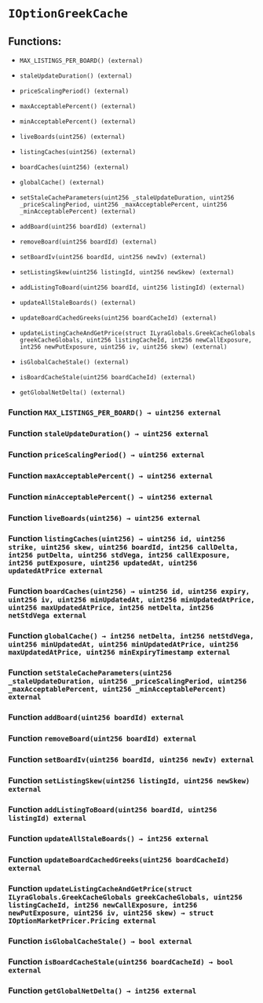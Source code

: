 # `IOptionGreekCache`

## Functions:

- `MAX_LISTINGS_PER_BOARD() (external)`

- `staleUpdateDuration() (external)`

- `priceScalingPeriod() (external)`

- `maxAcceptablePercent() (external)`

- `minAcceptablePercent() (external)`

- `liveBoards(uint256) (external)`

- `listingCaches(uint256) (external)`

- `boardCaches(uint256) (external)`

- `globalCache() (external)`

- `setStaleCacheParameters(uint256 _staleUpdateDuration, uint256 _priceScalingPeriod, uint256 _maxAcceptablePercent, uint256 _minAcceptablePercent) (external)`

- `addBoard(uint256 boardId) (external)`

- `removeBoard(uint256 boardId) (external)`

- `setBoardIv(uint256 boardId, uint256 newIv) (external)`

- `setListingSkew(uint256 listingId, uint256 newSkew) (external)`

- `addListingToBoard(uint256 boardId, uint256 listingId) (external)`

- `updateAllStaleBoards() (external)`

- `updateBoardCachedGreeks(uint256 boardCacheId) (external)`

- `updateListingCacheAndGetPrice(struct ILyraGlobals.GreekCacheGlobals greekCacheGlobals, uint256 listingCacheId, int256 newCallExposure, int256 newPutExposure, uint256 iv, uint256 skew) (external)`

- `isGlobalCacheStale() (external)`

- `isBoardCacheStale(uint256 boardCacheId) (external)`

- `getGlobalNetDelta() (external)`

### Function `MAX_LISTINGS_PER_BOARD() → uint256 external`

### Function `staleUpdateDuration() → uint256 external`

### Function `priceScalingPeriod() → uint256 external`

### Function `maxAcceptablePercent() → uint256 external`

### Function `minAcceptablePercent() → uint256 external`

### Function `liveBoards(uint256) → uint256 external`

### Function `listingCaches(uint256) → uint256 id, uint256 strike, uint256 skew, uint256 boardId, int256 callDelta, int256 putDelta, uint256 stdVega, int256 callExposure, int256 putExposure, uint256 updatedAt, uint256 updatedAtPrice external`

### Function `boardCaches(uint256) → uint256 id, uint256 expiry, uint256 iv, uint256 minUpdatedAt, uint256 minUpdatedAtPrice, uint256 maxUpdatedAtPrice, int256 netDelta, int256 netStdVega external`

### Function `globalCache() → int256 netDelta, int256 netStdVega, uint256 minUpdatedAt, uint256 minUpdatedAtPrice, uint256 maxUpdatedAtPrice, uint256 minExpiryTimestamp external`

### Function `setStaleCacheParameters(uint256 _staleUpdateDuration, uint256 _priceScalingPeriod, uint256 _maxAcceptablePercent, uint256 _minAcceptablePercent) external`

### Function `addBoard(uint256 boardId) external`

### Function `removeBoard(uint256 boardId) external`

### Function `setBoardIv(uint256 boardId, uint256 newIv) external`

### Function `setListingSkew(uint256 listingId, uint256 newSkew) external`

### Function `addListingToBoard(uint256 boardId, uint256 listingId) external`

### Function `updateAllStaleBoards() → int256 external`

### Function `updateBoardCachedGreeks(uint256 boardCacheId) external`

### Function `updateListingCacheAndGetPrice(struct ILyraGlobals.GreekCacheGlobals greekCacheGlobals, uint256 listingCacheId, int256 newCallExposure, int256 newPutExposure, uint256 iv, uint256 skew) → struct IOptionMarketPricer.Pricing external`

### Function `isGlobalCacheStale() → bool external`

### Function `isBoardCacheStale(uint256 boardCacheId) → bool external`

### Function `getGlobalNetDelta() → int256 external`
